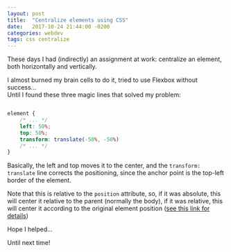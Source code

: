 ```yaml
---
layout: post
title:  "Centralize elements using CSS"
date:   2017-10-24 21:44:00 -0200
categories: webdev
tags: css centralize
---
```


These days I had (indirectly) an assignment at work: centralize an element, 
both horizontally and vertically. 

I almost burned my brain cells to do it, tried to use Flexbox without success...  
Until I found these three magic lines that solved my problem:

<!--more-->

``` css

element {
	/* ... */
	left: 50%;
	top: 50%;
	transform: translate(-50%, -50%)
	/* ... */
}

```

Basically, the left and top moves it to the center, and the 
`transform: translate` line corrects the positioning, since the anchor point
is the top-left border of the element.

Note that this is relative to the ```position``` attribute, so, if it was
absolute, this will center it relative to the parent (normally the body), if it
was relative, this will center it according to the original element position
([see this link for details](https://www.w3schools.com/Css/css_positioning.asp))

Hope I helped...

Until next time!
